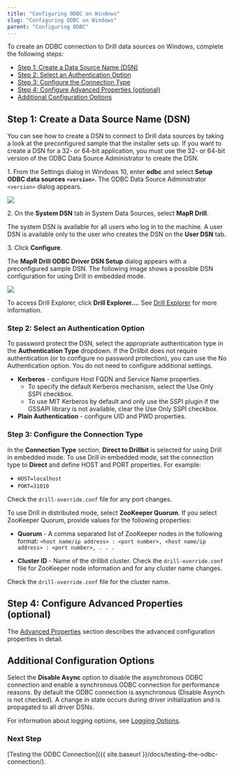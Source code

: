 ```yaml
---
title: "Configuring ODBC on Windows"
slug: "Configuring ODBC on Windows"
parent: "Configuring ODBC"
---
```

To create an ODBC connection to Drill data sources on Windows, complete the following steps:

  * [Step 1: Create a Data Source Name (DSN)]({{site.baseurl}}/docs/configuring-odbc-on-windows/#step-1:-create-a-data-source-name-(dsn))
  * [Step 2: Select an Authentication Option]({{site.baseurl}}/docs/configuring-odbc-on-windows/#step-2:-select-an-authentication-option)
  * [Step 3: Configure the Connection Type]({{site.baseurl}}/docs/configuring-odbc-on-windows/#step-3:-configure-the-connection-type)
  * [Step 4: Configure Advanced Properties (optional)]({{site.baseurl}}/docs/configuring-odbc-on-windows/#step-4:-configure-advanced-properties-(optional))
  * [Additional Configuration Options]({{site.baseurl}}/docs/configuring-odbc-on-windows/#additional-configuration-options)

## Step 1: Create a Data Source Name (DSN)

You can see how to create a DSN to connect to Drill data sources by taking a look at the preconfigured sample that the installer sets up. If you want to create a DSN for a 32- or 64-bit application, you must use the 32- or 64-bit
version of the ODBC Data Source Administrator to create the DSN.

1\. From the Settings dialog in Windows 10, enter **odbc** and select **Setup ODBC data sources `<version>`**. The ODBC Data Source Administrator `<version>` dialog appears.

![](http://i.imgur.com/uK42pUe.png)



2\. On the **System DSN** tab in System Data Sources, select **MapR Drill**.

   The system DSN is available for all users who log in to the machine. A user DSN is available only to the user who creates the DSN on the **User DSN** tab.

3\. Click **Configure**.

   The **MapR Drill ODBC Driver DSN Setup** dialog appears with a preconfigured sample DSN. The following image shows a possible DSN configuration for using Drill in embedded mode.


![](http://i.imgur.com/f9Avhcz.png)

   To access Drill Explorer, click **Drill Explorer...**. See [Drill Explorer]({{site.baseurl}}/docs/drill-explorer-introduction/) for more information.

### Step 2: Select an Authentication Option
To password protect the DSN, select the appropriate authentication type in the **Authentication Type** dropdown.  If the Drillbit does not require authentication (or to configure no password protection), you can use the No Authentication option. You do not need to configure additional settings.

* **Kerberos** - configure Host FQDN and Service Name properties.
	* To specify the default Kerberos mechanism, select the Use Only SSPI checkbox.
	* To use MIT Kerberos by default and only use the SSPI plugin if the GSSAPI library is not available, clear the Use Only SSPI checkbox.
* **Plain Authentication** - configure UID and PWD properties.

### Step 3: Configure the Connection Type
In the **Connection Type** section, **Direct to Drillbit** is selected for using Drill in embedded mode. To use Drill in embedded mode, set the connection type to **Direct** and define HOST and PORT properties. For example:

* `HOST=localhost`
* `PORT=31010`

Check the `drill-override.conf` file for any port changes.

To use Drill in distributed mode, select **ZooKeeper Quorum**. If you select ZooKeeper Quorum, provide values for the following properties:

* **Quorum** -
  A comma separated list of ZooKeeper nodes in the following format:
  `<host name/ip address> : <port number>, <host name/ip address> : <port number>, . . .`

* **Cluster ID** -
  Name of the drillbit cluster. Check the `drill-override.conf` file for ZooKeeper node information and for any cluster name changes.

 Check the `drill-override.conf` file for the cluster name.

## Step 4: Configure Advanced Properties (optional)


The [Advanced Properties]({{site.baseurl}}/docs/odbc-configuration-reference/) section describes the advanced configuration properties in detail.

## Additional Configuration Options

Select the **Disable Async** option to disable the asynchronous ODBC connection and enable a synchronous ODBC connection for performance reasons. By default the ODBC connection is asynchronous (Disable Asynch is not checked). A change in state occurs during driver initialization and is propagated to all driver DSNs.

For information about logging options, see [Logging Options]({{site.baseurl}}/docs/odbc-configuration-reference/#logging-options).

### Next Step

[Testing the ODBC Connection]({{ site.baseurl }}/docs/testing-the-odbc-connection/).
